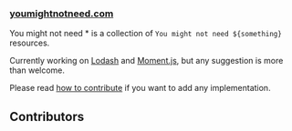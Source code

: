 ### [youmightnotneed.com](https://youmightnotneed.com)

You might not need \* is a collection of `You might not need ${something}` resources.

Currently working on [Lodash](./src/content/lodash-missing.md) and [Moment.js](https://github.com/cedmax/youmightnotneed/tree/master/src/content/moment), but any suggestion is more than welcome.

Please read [how to contribute](./src/content/how-to-contribute.md) if you want to add any implementation.

## Contributors

[//]: contributor-faces

